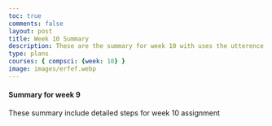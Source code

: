```yaml
---
toc: true
comments: false
layout: post
title: Week 10 Summary
description: These are the summary for week 10 with uses the utterence bot
type: plans
courses: { compsci: {week: 10} }
image: images/erfef.webp
---
```



#### Summary for week 9
These summary include detailed steps for week 10 assignment

<script src="https://utteranc.es/client.js"
    repo="srivaidyas/student2.0"
    issue-term="pathname"
    label="comments"
    theme="github-light"
    crossorigin="anonymous"
    async>
</script>

